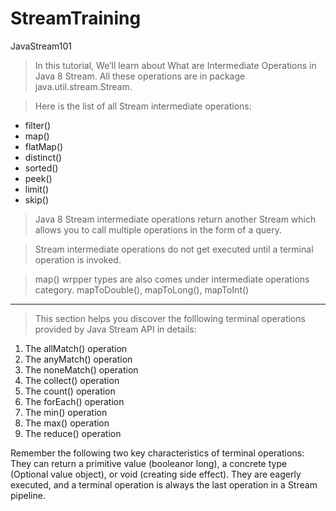 # StreamTraining
JavaStream101
 > In this tutorial,
    We’ll learn about What are Intermediate Operations in Java 8 Stream.
    All these operations are in package java.util.stream.Stream.

 > Here is the list of all Stream intermediate operations:

- filter()
- map()
- flatMap()
- distinct()
- sorted()
- peek()
- limit()
- skip()

>Java 8 Stream intermediate operations return another Stream which
allows you to call multiple operations in the form of a query.

>Stream intermediate operations do not get executed until a terminal operation is invoked.

>map() wrpper types are also comes under intermediate operations category.
mapToDouble(), mapToLong(), mapToInt()


- -----------------------------------------------
> This section helps you discover the folllowing terminal operations provided by Java Stream API in details:
1. The allMatch() operation
2. The anyMatch() operation
3. The noneMatch() operation
4. The collect() operation
5. The count() operation
6. The forEach() operation
7. The min() operation
8. The max() operation
9. The reduce() operation

Remember the following two key characteristics of terminal operations:
They can return a primitive value (booleanor long), a concrete type (Optional value object), or void (creating side effect).
They are eagerly executed, and a terminal operation is always the last operation in a Stream pipeline.
